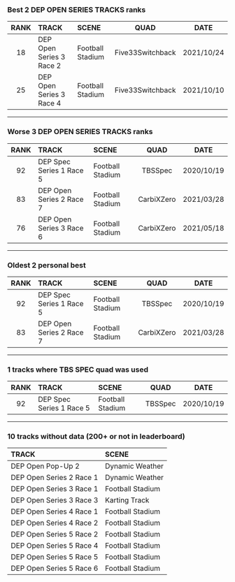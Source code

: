 ### Best 2 DEP OPEN SERIES TRACKS ranks
|RANK|TRACK|SCENE|QUAD|DATE|
|:---:|:---|:---|:---:|:---:|
|18|DEP Open Series 3 Race 2|Football Stadium|Five33Switchback|2021/10/24|
|25|DEP Open Series 3 Race 4|Football Stadium|Five33Switchback|2021/10/10|
---
### Worse 3 DEP OPEN SERIES TRACKS ranks
|RANK|TRACK|SCENE|QUAD|DATE|
|:---:|:---|:---|:---:|:---:|
|92|DEP Spec Series 1 Race 5|Football Stadium|TBSSpec|2020/10/19|
|83|DEP Open Series 2 Race 7|Football Stadium|CarbiXZero|2021/03/28|
|76|DEP Open Series 3 Race 6|Football Stadium|CarbiXZero|2021/05/18|
---
### Oldest 2 personal best
|RANK|TRACK|SCENE|QUAD|DATE|
|:---:|:---|:---|:---:|:---:|
|92|DEP Spec Series 1 Race 5|Football Stadium|TBSSpec|2020/10/19|
|83|DEP Open Series 2 Race 7|Football Stadium|CarbiXZero|2021/03/28|
---
### 1 tracks where TBS SPEC quad was used
|RANK|TRACK|SCENE|QUAD|DATE|
|:---:|:---|:---|:---:|:---:|
|92|DEP Spec Series 1 Race 5|Football Stadium|TBSSpec|2020/10/19|
---
### 10 tracks without data (200+ or not in leaderboard)
|TRACK|SCENE|
|:---|:---|
|DEP Open Pop-Up 2|Dynamic Weather|
|DEP Open Series 2 Race 1|Dynamic Weather|
|DEP Open Series 3 Race 1|Football Stadium|
|DEP Open Series 3 Race 3|Karting Track|
|DEP Open Series 4 Race 1|Football Stadium|
|DEP Open Series 4 Race 2|Football Stadium|
|DEP Open Series 5 Race 2|Football Stadium|
|DEP Open Series 5 Race 4|Football Stadium|
|DEP Open Series 5 Race 5|Football Stadium|
|DEP Open Series 5 Race 6|Football Stadium|
